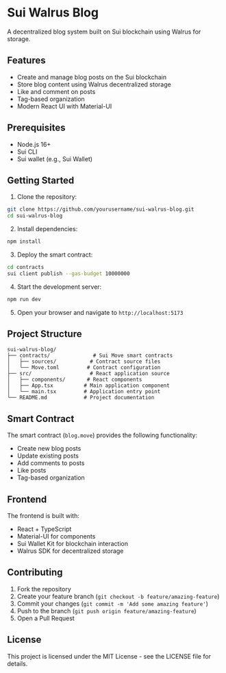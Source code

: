 # Sui Walrus Blog

A decentralized blog system built on Sui blockchain using Walrus for storage.

## Features

- Create and manage blog posts on the Sui blockchain
- Store blog content using Walrus decentralized storage
- Like and comment on posts
- Tag-based organization
- Modern React UI with Material-UI

## Prerequisites

- Node.js 16+
- Sui CLI
- Sui wallet (e.g., Sui Wallet)

## Getting Started

1. Clone the repository:
```bash
git clone https://github.com/yourusername/sui-walrus-blog.git
cd sui-walrus-blog
```

2. Install dependencies:
```bash
npm install
```

3. Deploy the smart contract:
```bash
cd contracts
sui client publish --gas-budget 10000000
```

4. Start the development server:
```bash
npm run dev
```

5. Open your browser and navigate to `http://localhost:5173`

## Project Structure

```
sui-walrus-blog/
├── contracts/              # Sui Move smart contracts
│   ├── sources/           # Contract source files
│   └── Move.toml         # Contract configuration
├── src/                   # React application source
│   ├── components/       # React components
│   ├── App.tsx          # Main application component
│   └── main.tsx         # Application entry point
└── README.md            # Project documentation
```

## Smart Contract

The smart contract (`blog.move`) provides the following functionality:

- Create new blog posts
- Update existing posts
- Add comments to posts
- Like posts
- Tag-based organization

## Frontend

The frontend is built with:

- React + TypeScript
- Material-UI for components
- Sui Wallet Kit for blockchain interaction
- Walrus SDK for decentralized storage

## Contributing

1. Fork the repository
2. Create your feature branch (`git checkout -b feature/amazing-feature`)
3. Commit your changes (`git commit -m 'Add some amazing feature'`)
4. Push to the branch (`git push origin feature/amazing-feature`)
5. Open a Pull Request

## License

This project is licensed under the MIT License - see the LICENSE file for details.
